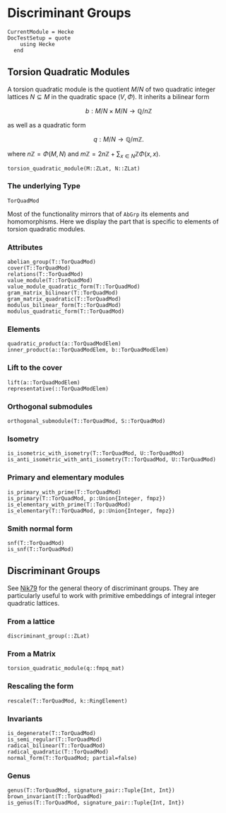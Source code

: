 # Discriminant Groups
```@meta
CurrentModule = Hecke
DocTestSetup = quote
    using Hecke
  end
```

## Torsion Quadratic Modules
A torsion quadratic module is the quotient
$M/N$ of two quadratic integer lattices $N \subseteq M$ in the quadratic
space $(V,\Phi)$.
It inherits a bilinear form

$$b: M/N \times M/N \to \mathbb{Q} / n \mathbb{Z}$$

as well as a quadratic form

$$q: M/N \to \mathbb{Q} / m \mathbb{Z}.$$

where $n \mathbb{Z} = \Phi(M,N)$ and
$m \mathbb{Z} = 2n\mathbb{Z} + \sum_{x \in N} \mathbb{Z} \Phi (x,x)$.

```@docs
torsion_quadratic_module(M::ZLat, N::ZLat)
```

### The underlying Type
```@docs
TorQuadMod
```

Most of the functionality mirrors that of `AbGrp` its elements and homomorphisms.
Here we display the part that is specific to elements of torsion quadratic modules.
### Attributes

```@docs
abelian_group(T::TorQuadMod)
cover(T::TorQuadMod)
relations(T::TorQuadMod)
value_module(T::TorQuadMod)
value_module_quadratic_form(T::TorQuadMod)
gram_matrix_bilinear(T::TorQuadMod)
gram_matrix_quadratic(T::TorQuadMod)
modulus_bilinear_form(T::TorQuadMod)
modulus_quadratic_form(T::TorQuadMod)
```

### Elements

```@docs
quadratic_product(a::TorQuadModElem)
inner_product(a::TorQuadModElem, b::TorQuadModElem)
```

### Lift to the cover
```@docs
lift(a::TorQuadModElem)
representative(::TorQuadModElem)
```

### Orthogonal submodules
```@docs
orthogonal_submodule(T::TorQuadMod, S::TorQuadMod)
```

### Isometry
```@docs
is_isometric_with_isometry(T::TorQuadMod, U::TorQuadMod)
is_anti_isometric_with_anti_isometry(T::TorQuadMod, U::TorQuadMod)
```

### Primary and elementary modules
```docs
is_primary_with_prime(T::TorQuadMod)
is_primary(T::TorQuadMod, p::Union{Integer, fmpz})
is_elementary_with_prime(T::TorQuadMod)
is_elementary(T::TorQuadMod, p::Union{Integer, fmpz})
```

### Smith normal form
```docs
snf(T::TorQuadMod)
is_snf(T::TorQuadMod)
```

## Discriminant Groups
See [Nik79](@cite) for the general theory of discriminant groups.
They are particularly useful to work with primitive embeddings of
integral integer quadratic lattices.

### From a lattice

```@docs
discriminant_group(::ZLat)
```

### From a Matrix

```@docs
torsion_quadratic_module(q::fmpq_mat)
```

### Rescaling the form
```@docs
rescale(T::TorQuadMod, k::RingElement)
```

### Invariants

```@docs
is_degenerate(T::TorQuadMod)
is_semi_regular(T::TorQuadMod)
radical_bilinear(T::TorQuadMod)
radical_quadratic(T::TorQuadMod)
normal_form(T::TorQuadMod; partial=false)
```

### Genus
```@docs
genus(T::TorQuadMod, signature_pair::Tuple{Int, Int})
brown_invariant(T::TorQuadMod)
is_genus(T::TorQuadMod, signature_pair::Tuple{Int, Int})
```
